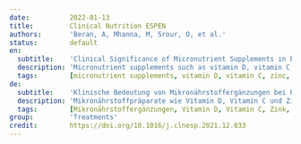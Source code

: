 ```yaml
---
date:          2022-01-13
title:         Clinical Nutrition ESPEN
authors:       'Beran, A, Mhanna, M, Srour, O, et al.'
status:        default
en:
  subtitle:    'Clinical Significance of Micronutrient Supplements in Patients with Coronavirus Disease 2019: A Comprehensive Systematic Review and Meta-Analysis'
  description: 'Micronutrient supplements such as vitamin D, vitamin C, and zinc have been used in managing viral illnesses. However, the clinical significance of these individual micronutrients in patients with Coronavirus disease 2019 (COVID-19) remains unclear. We conducted this meta-analysis to provide a quantitative assessment of the clinical significance of these individual micronutrients in COVID-19. We performed a comprehensive literature search using MEDLINE, Embase, and Cochrane databases through December 5th, 2021. All individual micronutrients reported by ≥3 studies and compared with standard-of-care (SOC) were included. The primary outcome was mortality. The secondary outcomes were intubation rate and length of hospital stay (LOS). Pooled risk ratios (RR) and mean difference (MD) with corresponding 95% confidence intervals (CI) were calculated using the random-effects model. We identified 26 studies (10 randomized controlled trials and 16 observational studies) involving 5633 COVID-19 patients that compared three individual micronutrient supplements (vitamin C, vitamin D, and zinc) with SOC. Nine studies evaluated vitamin C in 1488 patients (605 in vitamin C and 883 in SOC). Vitamin C supplementation had no significant effect on mortality, intubation rate, or LOS. Fourteen studies assessed the impact of vitamin D on mortality among 3497 patients (927 in vitamin D and 2570 in SOC). Vitamin D did not reduce mortality but reduced intubation rate and LOS. Subgroup analysis showed that vitamin D supplementation was not associated with a mortality benefit in patients receiving vitamin D pre or post COVID-19 diagnosis. Five studies, including 738 patients, compared zinc intake with SOC (447 in zinc and 291 in SOC). Zinc supplementation was not associated with a significant reduction of mortality. Individual micronutrient supplementations, including vitamin C, vitamin D, and zinc, were not associated with a mortality benefit in COVID-19. Vitamin D may be associated with lower intubation rate and shorter LOS, but vitamin C did not reduce intubation rate or LOS. Further research is needed to validate our findings.'
  tags:        [micronutrient supplements, vitamin D, vitamin C, zinc, mortality]
de:
  subtitle:    'Klinische Bedeutung von Mikronährstoffergänzungen bei Patienten mit Coronavirus-Erkrankung 2019: Eine umfassende systematische Überprüfung und Meta-Analyse'
  description: 'Mikronährstoffpräparate wie Vitamin D, Vitamin C und Zink wurden bei der Behandlung von Viruserkrankungen eingesetzt. Die klinische Bedeutung dieser einzelnen Mikronährstoffe bei Patienten mit Coronavirus-Erkrankung 2019 (COVID-19) ist jedoch nach wie vor unklar. Wir haben diese Meta-Analyse durchgeführt, um eine quantitative Bewertung der klinischen Bedeutung dieser einzelnen Mikronährstoffe bei COVID-19 vorzunehmen. Wir führten eine umfassende Literaturrecherche in den Datenbanken MEDLINE, Embase und Cochrane bis zum 5. Dezember 2021 durch. Alle einzelnen Mikronährstoffe, über die in ≥3 Studien berichtet wurde und die mit der Standardtherapie (SOC) verglichen wurden, wurden einbezogen. Der primäre Endpunkt war die Sterblichkeit. Die sekundären Endpunkte waren die Intubationsrate und die Dauer des Krankenhausaufenthalts (LOS). Die gepoolten Risikoverhältnisse (RR) und die mittlere Differenz (MD) mit den entsprechenden 95 %-Konfidenzintervallen (CI) wurden anhand des Modells mit zufälligen Effekten berechnet. Wir identifizierten 26 Studien (10 randomisierte kontrollierte Studien und 16 Beobachtungsstudien) mit 5633 COVID-19-Patienten, die drei einzelne Mikronährstoffpräparate (Vitamin C, Vitamin D und Zink) mit SOC verglichen. Neun Studien untersuchten Vitamin C bei 1488 Patienten (605 bei Vitamin C und 883 bei SOC). Die Vitamin-C-Supplementierung hatte keine signifikanten Auswirkungen auf die Sterblichkeit, die Intubationsrate oder die Liegezeit. Vierzehn Studien untersuchten die Auswirkungen von Vitamin D auf die Sterblichkeit bei 3497 Patienten (927 in Vitamin D und 2570 in SOC). Vitamin D führte nicht zu einer Verringerung der Sterblichkeit, aber zu einer Verringerung der Intubationsrate und der Verweildauer. Eine Untergruppenanalyse zeigte, dass die Vitamin-D-Supplementierung bei Patienten, die vor oder nach der COVID-19-Diagnose Vitamin D erhielten, nicht mit einem Mortalitätsvorteil verbunden war. In fünf Studien mit 738 Patienten wurde die Zinkzufuhr mit SOC verglichen (447 mit Zink und 291 mit SOC). Eine Zinksupplementierung war nicht mit einer signifikanten Verringerung der Sterblichkeit verbunden. Einzelne Mikronährstoffergänzungen, darunter Vitamin C, Vitamin D und Zink, waren bei COVID-19 nicht mit einem Sterblichkeitsvorteil verbunden. Vitamin D kann mit einer geringeren Intubationsrate und einer kürzeren Liegezeit in Verbindung gebracht werden, während Vitamin C weder die Intubationsrate noch die Liegezeit reduzierte. Weitere Untersuchungen sind erforderlich, um unsere Ergebnisse zu validieren.' 
  tags:        [Mikronährstoffergänzungen, Vitamin D, Vitamin C, Zink, Mortalität]
group:         'Treatments'
credit:        https://doi.org/10.1016/j.clnesp.2021.12.033
---
```

